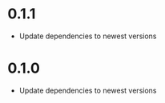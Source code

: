 0.1.1
===================
* Update dependencies to newest versions

0.1.0
===================
* Update dependencies to newest versions
